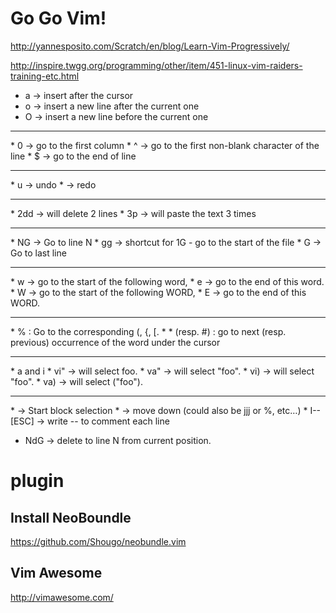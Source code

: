 Go Go Vim!
=====
http://yannesposito.com/Scratch/en/blog/Learn-Vim-Progressively/

http://inspire.twgg.org/programming/other/item/451-linux-vim-raiders-training-etc.html

* a → insert after the cursor
* o → insert a new line after the current one
* O → insert a new line before the current one
<hr>
* 0 → go to the first column
* ^ → go to the first non-blank character of the line
* $ → go to the end of line
<hr>
* u → undo
* <C-r> → redo
<hr>
* 2dd → will delete 2 lines
* 3p → will paste the text 3 times
<hr>
* NG → Go to line N
* gg → shortcut for 1G - go to the start of the file
* G → Go to last line
<hr>
* w → go to the start of the following word,
* e → go to the end of this word.
* W → go to the start of the following WORD,
* E → go to the end of this WORD.
<hr>
* % : Go to the corresponding (, {, [.
* * (resp. #) : go to next (resp. previous) occurrence of the word under the cursor
<hr>
* <action>a<object> and <action>i<object>
* vi" → will select foo.
* va" → will select "foo".
* vi) → will select "foo".
* va) → will select ("foo").
<hr>
* <C-v> → Start block selection
* <C-d> → move down (could also be jjj or %, etc…)
* I-- [ESC] → write -- to comment each line



* NdG -> delete to line N from current position.


# plugin

## Install NeoBoundle
https://github.com/Shougo/neobundle.vim

## Vim Awesome
http://vimawesome.com/

